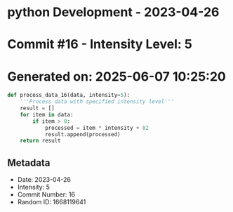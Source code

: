 ﻿# python Development - 2023-04-26
# Commit #16 - Intensity Level: 5
# Generated on: 2025-06-07 10:25:20
```python
def process_data_16(data, intensity=5):
    '''Process data with specified intensity level'''
    result = []
    for item in data:
        if item > 0:
            processed = item * intensity + 82
            result.append(processed)
    return result
```
## Metadata
- Date: 2023-04-26
- Intensity: 5
- Commit Number: 16
- Random ID: 1668119641
